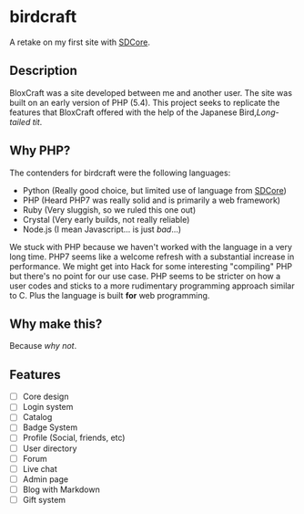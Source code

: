 # birdcraft
A retake on my first site with [SDCore](https://github.com/SDCore).

## Description
BloxCraft was a site developed between me and another user.
The site was built on an early version of PHP (5.4).
This project seeks to replicate the features that BloxCraft offered with the help of the Japanese Bird,*Long-tailed tit*.

## Why PHP?
The contenders for birdcraft were the following languages:
* Python (Really good choice, but limited use of language from [SDCore](https://github.com/SDCore))
* PHP (Heard PHP7 was really solid and is primarily a web framework)
* Ruby (Very sluggish, so we ruled this one out)
* Crystal (Very early builds, not really reliable)
* Node.js (I mean Javascript... is just *bad*...)

We stuck with PHP because we haven't worked with the language in a very long time.
PHP7 seems like a welcome refresh with a substantial increase in performance.
We might get into Hack for some interesting "compiling" PHP but there's no point for our use case.
PHP seems to be stricter on how a user codes and sticks to a more rudimentary programming approach similar to C.
Plus the language is built **for** web programming.

## Why make this?
Because *why not*.

## Features
* [ ] Core design
* [ ] Login system
* [ ] Catalog
* [ ] Badge System
* [ ] Profile (Social, friends, etc)
* [ ] User directory
* [ ] Forum
* [ ] Live chat
* [ ] Admin page
* [ ] Blog with Markdown
* [ ] Gift system
